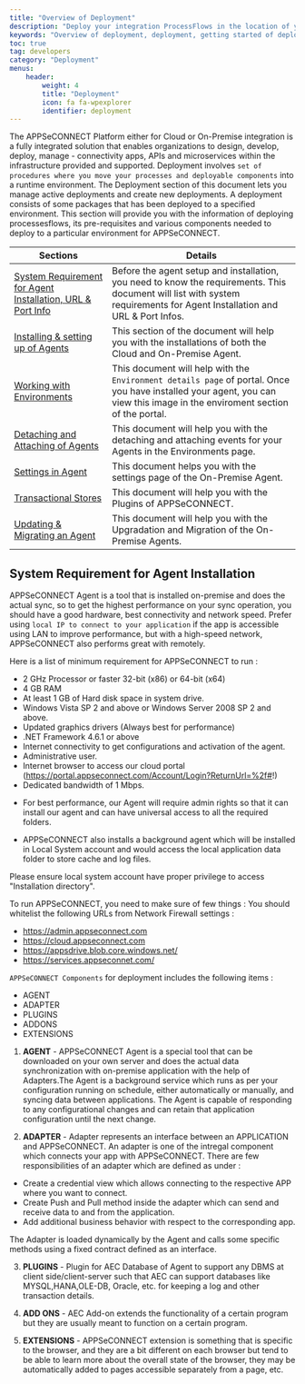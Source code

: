 ```yaml
---
title: "Overview of Deployment"
description: "Deploy your integration ProcessFlows in the location of your choice in a public or private cloud or on-premise or behind the firewall. Schedule sync at an interval or keep it manual as per your need."
keywords: "Overview of deployment, deployment, getting started of deployment, System Requirement for Agent Installation, system requirement"
toc: true
tag: developers
category: "Deployment"
menus: 
    header:
        weight: 4
        title: "Deployment"
        icon: fa fa-wpexplorer
        identifier: deployment               
---
```


The APPSeCONNECT Platform either for Cloud or On-Premise integration is a fully integrated solution that enables 
organizations to design, develop, deploy, manage - connectivity apps, APIs and microservices within 
the infrastructure provided and supported. Deployment involves `set of procedures where you move your processes and deployable components` 
into a runtime environment. The Deployment section of this document lets you manage active deployments 
and create new deployments. A deployment consists of some packages that has been deployed to a specified environment. 
This section will provide you with the information of deploying processesflows, its pre-requisites and various components needed to deploy to a particular environment for APPSeCONNECT.

|Sections|Details|
|---|---|
|[System Requirement for Agent Installation, URL & Port Info](/deployment/overview-deployment/#system-requirement-for-agent-installation)| Before the agent setup and installation, you need to know the requirements. This document will list with system requirements for Agent Installation and URL & Port Infos.|
|[Installing & setting up of Agents ](/deployment/Deployment-Configuration/)| This section of the document will help you with the installations of both the Cloud and On-Premise Agent.| |
|[Working with Environments](/deployment/Environment-Management/)| This document will help with the `Environment details page` of portal. Once you have installed your agent, you can view this image in the enviroment section of the portal.| 
|[Detaching and Attaching of Agents](/deployment/Environment-Management/#detaching-and-attaching-environment)| This document will help you with the detaching and attaching events for your Agents in the Environments page.|
|[Settings in Agent](/deployment/settings/)|This document helps you with the settings page of the On-Premise Agent.|
|[Transactional Stores](/deployment/Overview-of-Plugin/)|This document will help you with the Plugins of APPSeCONNECT.|
|[Updating & Migrating an Agent](/deployment/upgradation-and-migration/)| This document will help you with the Upgradation and Migration of the On-Premise Agents.  |


##  System Requirement for Agent Installation   

APPSeCONNECT Agent is a tool that is installed on-premise and does the actual sync, 
so to get the highest performance on your sync operation, you should have a good hardware, best connectivity 
and network speed. Prefer using `local IP to connect to your application` if the app is accessible using LAN to 
improve performance, but with a high-speed network, APPSeCONNECT also performs great with remotely. 

Here is a list of minimum requirement for APPSeCONNECT to run : 

* 2 GHz Processor or faster 32-bit (x86) or 64-bit (x64)
* 4 GB RAM 
* At least 1 GB of Hard disk space in system drive.
* Windows Vista SP 2 and above or Windows Server 2008 SP 2 and above.
* Updated graphics drivers (Always best for performance)
* .NET Framework 4.6.1 or above
* Internet connectivity to get configurations and activation of the agent.
* Administrative user.
* Internet browser to access our cloud portal (https://portal.appseconnect.com/Account/Login?ReturnUrl=%2f#!)
* Dedicated bandwidth of 1 Mbps.

- For best performance, our Agent will require admin rights so that it can install our agent and can have universal access 
to all the required folders. 

- APPSeCONNECT also installs a background agent which will be installed in Local System account 
and would access the local application data folder to store cache and log files. 

Please ensure local system account have proper privilege to access "Installation directory".

To run APPSeCONNECT, you need to make sure of few things :
You should whitelist the following URLs from Network Firewall settings :

- https://admin.appseconnect.com
- https://cloud.appseconnect.com
- https://appsdrive.blob.core.windows.net/
- https://services.appseconnet.com/


`APPSeCONNECT Components` for deployment includes the following items :

* AGENT
* ADAPTER
* PLUGINS
* ADDONS
* EXTENSIONS

1) **AGENT** - APPSeCONNECT Agent is a special tool that can be downloaded on your own server and does the actual data 
synchronization with on-premise application with the help of Adapters.The Agent is a background service which runs 
as per your configuration running on schedule, either automatically or manually, and syncing data between applications. 
The Agent is capable of responding to any configurational changes and can retain that application configuration until 
the next change. 

2) **ADAPTER** - Adapter represents an interface between an APPLICATION and APPSeCONNECT. 
An adapter is one of the intregal component which connects your app with APPSeCONNECT. 
There are few responsibilities of an adapter which are defined as under : 

 * Create a credential view which allows connecting to the respective APP where you want to connect.
 * Create Push and Pull method inside the adapter which can send and receive data to and from the application.
 * Add additional business behavior with respect to the corresponding app.

The Adapter is loaded dynamically by the Agent and calls some specific methods using a fixed contract defined as an interface. 

3) **PLUGINS** - Plugin for AEC Database of Agent to support any DBMS at client side/client-server such that AEC can support 
databases like MYSQL,HANA,OLE-DB, Oracle, etc. for keeping a log and other transaction details. 

4) **ADD ONS** - AEC Add-on extends the functionality of a certain program but they are usually meant to function on a certain program. 

5) **EXTENSIONS** - APPSeCONNECT extension is something that is specific to the browser, and they are a bit different on 
each browser but tend to be able to learn more about the overall state of the browser, they may be automatically 
added to pages accessible separately from a page, etc.


